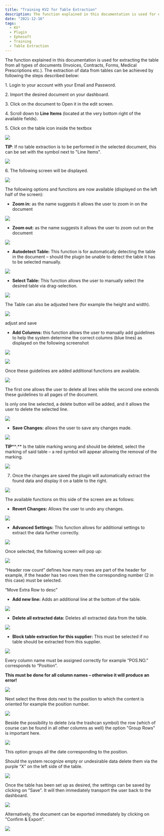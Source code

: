 ```yaml
---
title: "Training KV2 for Table Extraction"
description: The function explained in this documentation is used for extracting the table from all types of documents (Invoices, Contracts, Forms, Medical Prescriptions etc.)
date: "2021-12-16"
tags:
  - KV²
  - Plugin
  - Ephesoft
  - Training
  - Table Extraction
---
```


The function explained in this documentation is used for extracting the table from all types of documents (Invoices, Contracts, Forms, Medical Prescriptions etc.). The extraction of data from tables can be achieved by following the steps described below:

1\. Login to your account with your Email and Password.

2\. Import the desired document on your dashboard.

3\. Click on the document to Open it in the edit screen.

4\. Scroll down to **Line Items** (located at the very bottom right of the available fields).

5\. Click on the table icon inside the textbox

![](/_images/doc2/Line-Items-1-1024x194.png)

**TIP**: If no table extraction is to be performed in the selected document, this can be set with the symbol next to "Line Items".

![](/_images/doc2/Line-Items-2.png)

6\. The following screen will be displayed.

![](/_images/doc2/TE_Adjust-table-1024x548.png)

The following options and functions are now available (displayed on the left half of the screen):

- **Zoom in:** as the name suggests it allows the user to zoom in on the document

![](/_images/doc2/zoom-in.png)

- **Zoom out:** as the name suggests it allows the user to zoom out on the document

![](/_images/doc2/zoom-out.png)

- **Autodetect Table:** This function is for automatically detecting the table in the document – should the plugin be unable to detect the table it has to be selected manually.

![](/_images/doc2/autodetect-table.png)

- **Select Table:** This function allows the user to manually select the desired table via drag-selection.

![](/_images/doc2/edit-table.png)

The Table can also be adjusted here (for example the height and width).

![](/_images/doc2/TE_adjust-table-and-save-1024x549.png)

adjust and save

- **Add Columns:** this function allows the user to manually add guidelines to help the system determine the correct columns (blue lines) as displayed on the following screenshot

![](/_images/doc2/add-line.png)

![](/_images/doc2/Table-select-2.png)

Once these guidelines are added additional functions are available.

![](/_images/doc2/exend-line.png)

The first one allows the user to delete all lines while the second one extends these guidelines to all pages of the document.

Is only one line selected, a delete button will be added, and it allows the user to delete the selected line.

![](/_images/doc2/delete-1-line.png)

- **Save Changes:** allows the user to save any changes made.

![](/_images/doc2/save.png)

**TIP****:** Is the table marking wrong and should be deleted, select the marking of said table – a red symbol will appear allowing the removal of the marking.

![](/_images/doc2/Bildschirmfoto-2021-12-16-um-14.53.08-1024x307.png)

  
7. Once the changes are saved the plugin will automatically extract the found data and display it on a table to the right.

![](/_images/doc2/Table-1-1.png)

The available functions on this side of the screen are as follows:

- **Revert Changes:** Allows the user to undo any changes.

![](/_images/doc2/undo.png)

- **Advanced Settings:** This function allows for additional settings to extract the data further correctly.

![](/_images/doc2/advanced-settings-1.png)

Once selected, the following screen will pop up:

![](/_images/doc2/Table-2-1.png)

“Header row count” defines how many rows are part of the header for example, if the header has two rows then the corresponding number (2 in this case) must be selected.

“Move Extra Row to desc”

- **Add new line:** Adds an additional line at the bottom of the table.

![](/_images/doc2/add-new-line.png)

- **Delete all extracted data:** Deletes all extracted data from the table.

![](/_images/doc2/delete-extr.-data.png)

- **Block table extraction for this supplier:** This must be selected if no table should be extracted from this supplier.

![](/_images/doc2/blox-table-ex.png)

Every column name must be assigned correctly for example “POS.NO.” corresponds to “Position”.

**This must be done for all column names – otherwise it will produce an error!**

![](/_images/doc2/position-1024x590.png)

Next select the three dots next to the position to which the content is oriented for example the position number.

![](/_images/doc2/position-2.png)

Beside the possibility to delete (via the trashcan symbol) the row (which of course can be found in all other columns as well) the option "Group Rows" is important here.

![](/_images/doc2/group-data-1024x495.png)

This option groups all the date corresponding to the position.

Should the system recognize empty or undesirable data delete them via the purple “X” on the left side of the table.

![](/_images/doc2/delete-row.png)

Once the table has been set up as desired, the settings can be saved by clicking on "Save". It will then immediately transport the user back to the dashboard.

![](/_images/doc2/Bildschirmfoto-2021-12-16-um-14.41.25-1024x92.png)

Alternatively, the document can be exported immediately by clicking on "Confirm & Export".

![](/_images/doc2/Bildschirmfoto-2021-12-16-um-14.41.30-1024x83.png)
